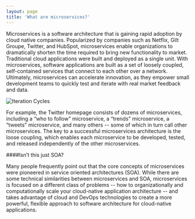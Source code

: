 ```yaml
---
layout: page
title: 'What are microservices?'
---
```

Microservices is a software architecture that is gaining rapid adoption by cloud native companies. Popularized by companies such as Netflix, Gilt Groupe, Twitter, and HubSpot, microservices enable organizations to dramatically shorten the time required to bring new functionality to market. Traditional cloud applications were built and deployed as a single unit. With microservices, software applications are built as a set of loosely coupled, self-contained services that connect to each other over a network. Ultimately, microservices can accelerate innovation, as they empower small development teams to quickly test and iterate with real market feedback and data.

![Iteration Cycles]({{site.baseurl}}/images/iteration-cycles.png)

For example, the Twitter homepage consists of dozens of microservices, including a “who to follow” microservice, a “trends” microservice, a “tweets” microservice, and many others -- some of which in turn call other microservices. The key to a successful microservices architecture is the loose coupling, which enables each microservice to be developed, tested, and released independently of the other microservices.

####Isn’t this just SOA?

Many people frequently point out that the core concepts of microservices were pioneered in service oriented architectures (SOA). While there are some technical similarities between microservices and SOA, microservices is focused on a different class of problems -- how to organizationally and computationally scale your cloud-native application architecture -- and takes advantage of cloud and DevOps technologies to create a more powerful, flexible approach to software architecture for cloud-native applications.
